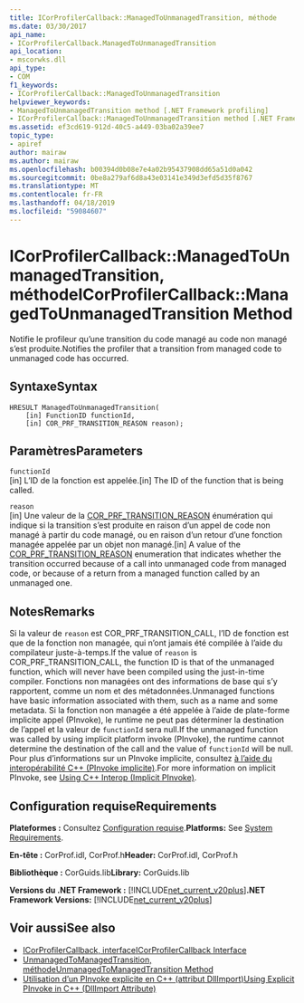 ```yaml
---
title: ICorProfilerCallback::ManagedToUnmanagedTransition, méthode
ms.date: 03/30/2017
api_name:
- ICorProfilerCallback.ManagedToUnmanagedTransition
api_location:
- mscorwks.dll
api_type:
- COM
f1_keywords:
- ICorProfilerCallback::ManagedToUnmanagedTransition
helpviewer_keywords:
- ManagedToUnmanagedTransition method [.NET Framework profiling]
- ICorProfilerCallback::ManagedToUnmanagedTransition method [.NET Framework profiling]
ms.assetid: ef3cd619-912d-40c5-a449-03ba02a39ee7
topic_type:
- apiref
author: mairaw
ms.author: mairaw
ms.openlocfilehash: b00394d0b08e7e4a02b95437908dd65a51d0a042
ms.sourcegitcommit: 0be8a279af6d8a43e03141e349d3efd5d35f8767
ms.translationtype: MT
ms.contentlocale: fr-FR
ms.lasthandoff: 04/18/2019
ms.locfileid: "59084607"
---
```

# <a name="icorprofilercallbackmanagedtounmanagedtransition-method"></a><span data-ttu-id="8227d-102">ICorProfilerCallback::ManagedToUnmanagedTransition, méthode</span><span class="sxs-lookup"><span data-stu-id="8227d-102">ICorProfilerCallback::ManagedToUnmanagedTransition Method</span></span>
<span data-ttu-id="8227d-103">Notifie le profileur qu’une transition du code managé au code non managé s’est produite.</span><span class="sxs-lookup"><span data-stu-id="8227d-103">Notifies the profiler that a transition from managed code to unmanaged code has occurred.</span></span>  
  
## <a name="syntax"></a><span data-ttu-id="8227d-104">Syntaxe</span><span class="sxs-lookup"><span data-stu-id="8227d-104">Syntax</span></span>  
  
```  
HRESULT ManagedToUnmanagedTransition(  
    [in] FunctionID functionId,  
    [in] COR_PRF_TRANSITION_REASON reason);  
```  
  
## <a name="parameters"></a><span data-ttu-id="8227d-105">Paramètres</span><span class="sxs-lookup"><span data-stu-id="8227d-105">Parameters</span></span>  
 `functionId`  
 <span data-ttu-id="8227d-106">[in] L’ID de la fonction est appelée.</span><span class="sxs-lookup"><span data-stu-id="8227d-106">[in] The ID of the function that is being called.</span></span>  
  
 `reason`  
 <span data-ttu-id="8227d-107">[in] Une valeur de la [COR_PRF_TRANSITION_REASON](../../../../docs/framework/unmanaged-api/profiling/cor-prf-transition-reason-enumeration.md) énumération qui indique si la transition s’est produite en raison d’un appel de code non managé à partir du code managé, ou en raison d’un retour d’une fonction managée appelée par un objet non managé.</span><span class="sxs-lookup"><span data-stu-id="8227d-107">[in] A value of the [COR_PRF_TRANSITION_REASON](../../../../docs/framework/unmanaged-api/profiling/cor-prf-transition-reason-enumeration.md) enumeration that indicates whether the transition occurred because of a call into unmanaged code from managed code, or because of a return from a managed function called by an unmanaged one.</span></span>  
  
## <a name="remarks"></a><span data-ttu-id="8227d-108">Notes</span><span class="sxs-lookup"><span data-stu-id="8227d-108">Remarks</span></span>  
 <span data-ttu-id="8227d-109">Si la valeur de `reason` est COR_PRF_TRANSITION_CALL, l’ID de fonction est que de la fonction non managée, qui n’ont jamais été compilée à l’aide du compilateur juste-à-temps.</span><span class="sxs-lookup"><span data-stu-id="8227d-109">If the value of `reason` is COR_PRF_TRANSITION_CALL, the function ID is that of the unmanaged function, which will never have been compiled using the just-in-time compiler.</span></span> <span data-ttu-id="8227d-110">Fonctions non managées ont des informations de base qui s’y rapportent, comme un nom et des métadonnées.</span><span class="sxs-lookup"><span data-stu-id="8227d-110">Unmanaged functions have basic information associated with them, such as a name and some metadata.</span></span> <span data-ttu-id="8227d-111">Si la fonction non managée a été appelée à l’aide de plate-forme implicite appel (PInvoke), le runtime ne peut pas déterminer la destination de l’appel et la valeur de `functionId` sera null.</span><span class="sxs-lookup"><span data-stu-id="8227d-111">If the unmanaged function was called by using implicit platform invoke (PInvoke), the runtime cannot determine the destination of the call and the value of `functionId` will be null.</span></span> <span data-ttu-id="8227d-112">Pour plus d’informations sur un PInvoke implicite, consultez [à l’aide du interopérabilité C++ (PInvoke implicite)](/cpp/dotnet/using-cpp-interop-implicit-pinvoke).</span><span class="sxs-lookup"><span data-stu-id="8227d-112">For more information on implicit PInvoke, see [Using C++ Interop (Implicit PInvoke)](/cpp/dotnet/using-cpp-interop-implicit-pinvoke).</span></span>  
  
## <a name="requirements"></a><span data-ttu-id="8227d-113">Configuration requise</span><span class="sxs-lookup"><span data-stu-id="8227d-113">Requirements</span></span>  
 <span data-ttu-id="8227d-114">**Plateformes :** Consultez [Configuration requise](../../../../docs/framework/get-started/system-requirements.md).</span><span class="sxs-lookup"><span data-stu-id="8227d-114">**Platforms:** See [System Requirements](../../../../docs/framework/get-started/system-requirements.md).</span></span>  
  
 <span data-ttu-id="8227d-115">**En-tête :** CorProf.idl, CorProf.h</span><span class="sxs-lookup"><span data-stu-id="8227d-115">**Header:** CorProf.idl, CorProf.h</span></span>  
  
 <span data-ttu-id="8227d-116">**Bibliothèque :** CorGuids.lib</span><span class="sxs-lookup"><span data-stu-id="8227d-116">**Library:** CorGuids.lib</span></span>  
  
 <span data-ttu-id="8227d-117">**Versions du .NET Framework :** [!INCLUDE[net_current_v20plus](../../../../includes/net-current-v20plus-md.md)]</span><span class="sxs-lookup"><span data-stu-id="8227d-117">**.NET Framework Versions:** [!INCLUDE[net_current_v20plus](../../../../includes/net-current-v20plus-md.md)]</span></span>  
  
## <a name="see-also"></a><span data-ttu-id="8227d-118">Voir aussi</span><span class="sxs-lookup"><span data-stu-id="8227d-118">See also</span></span>

- [<span data-ttu-id="8227d-119">ICorProfilerCallback, interface</span><span class="sxs-lookup"><span data-stu-id="8227d-119">ICorProfilerCallback Interface</span></span>](../../../../docs/framework/unmanaged-api/profiling/icorprofilercallback-interface.md)
- [<span data-ttu-id="8227d-120">UnmanagedToManagedTransition, méthode</span><span class="sxs-lookup"><span data-stu-id="8227d-120">UnmanagedToManagedTransition Method</span></span>](../../../../docs/framework/unmanaged-api/profiling/icorprofilercallback-unmanagedtomanagedtransition-method.md)
- [<span data-ttu-id="8227d-121">Utilisation d’un PInvoke explicite en C++ (attribut DllImport)</span><span class="sxs-lookup"><span data-stu-id="8227d-121">Using Explicit PInvoke in C++ (DllImport Attribute)</span></span>](/cpp/dotnet/using-explicit-pinvoke-in-cpp-dllimport-attribute)
